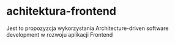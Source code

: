 # achitektura-frontend
Jest to propozyzcja wykorzystania Architecture-driven software development w rozwoju aplikacji Frontend
